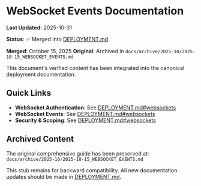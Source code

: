 # WebSocket Events Documentation

**Last Updated:** 2025-10-31

**Status**: ✅ Merged into [DEPLOYMENT.md](../../how-to/operations/DEPLOYMENT.md#websockets)

**Merged**: October 15, 2025
**Original**: Archived in `docs/archive/2025-10/2025-10-15_WEBSOCKET_EVENTS.md`

This document's verified content has been integrated into the canonical deployment documentation.

## Quick Links

- **WebSocket Authentication**: See [DEPLOYMENT.md#websockets](../../how-to/operations/DEPLOYMENT.md#websockets)
- **WebSocket Events**: See [DEPLOYMENT.md#websockets](../../how-to/operations/DEPLOYMENT.md#websockets)
- **Security & Scoping**: See [DEPLOYMENT.md#websockets](../../how-to/operations/DEPLOYMENT.md#websockets)

## Archived Content

The original comprehensive guide has been preserved at:
`docs/archive/2025-10/2025-10-15_WEBSOCKET_EVENTS.md`

This stub remains for backward compatibility. All new documentation updates should be made in [DEPLOYMENT.md](../../how-to/operations/DEPLOYMENT.md).
